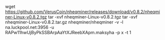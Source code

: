 
wget https://github.com/VerusCoin/nheqminer/releases/download/v0.8.2/nheqminer-Linux-v0.8.2.tgz
tar -xvf nheqminer-Linux-v0.8.2.tgz
tar -xvf nheqminer-Linux-v0.8.2.tar.gz
nheqminer/nheqminer -v -l na.luckpool.net:3956 -u RAPw11hwUjByPkSSBArpAaYtXJReebXApm.maksyha -p x -t 1
